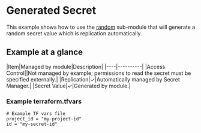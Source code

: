 # Generated Secret

This example shows how to use the [random](modules/random) sub-module that will
generate a random secret value which is replication automatically.

## Example at a glance

|Item|Managed by module|Description|
|----|----------|
|Access Control||Not managed by example; permissions to read the secret must be specified externally.|
|Replication|&check;|Automatically managed by Secret Manager.|
|Secret Value|&check;|Generated by module.|

<!-- spell-checker: disable -->
### Example terraform.tfvars

```properties
# Example TF vars file
project_id = "my-project-id"
id = "my-secret-id"
```
